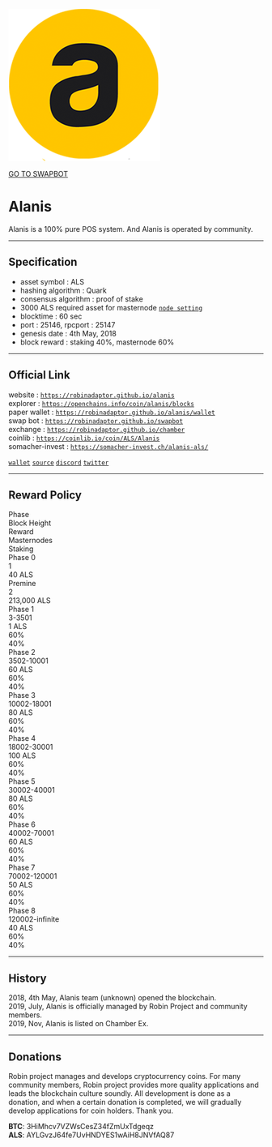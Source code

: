 <a id="logo_image" markdown="1"><img src="../images/alanis.png" width="auto"></a>   

<a id="swap_button" markdown="1" href="https://robinadaptor.github.io/swapbot">GO TO SWAPBOT</a>  

# Alanis
  
Alanis is a 100% pure POS system. And Alanis is operated by community.
  
***
## Specification  
  
* asset symbol : ALS  
* hashing algorithm : Quark  
* consensus algorithm : proof of stake  
* 3000 ALS required asset for masternode  [`node setting`](https://github.com/robinadaptor/help/blob/master/masternode.md)     
* blocktime : 60 sec  
* port : 25146, rpcport : 25147  
* genesis date : 4th May, 2018  
* block reward : staking 40%, masternode 60%  
  
***
## Official Link  

website : [`https://robinadaptor.github.io/alanis`](https://robinadaptor.github.io/alanis)  
explorer : [`https://openchains.info/coin/alanis/blocks`](https://openchains.info/coin/alanis/blocks)  
paper wallet : [`https://robinadaptor.github.io/alanis/wallet`](https://robinadaptor.github.io/alanis/wallet)  
swap bot : [`https://robinadaptor.github.io/swapbot`](https://robinadaptor.github.io/swapbot)   
exchange : [`https://robinadaptor.github.io/chamber`](https://robinadaptor.github.io/chamber)    
coinlib : [`https://coinlib.io/coin/ALS/Alanis`](https://coinlib.io/coin/ALS/Alanis)  
somacher-invest : [`https://somacher-invest.ch/alanis-als/`](https://somacher-invest.ch/alanis-als/)    
  
[`wallet`](https://github.com/robinadaptor/alanis/releases) [`source`](https://github.com/robinadaptor/alanis) [`discord`](https://discord.gg/zYvFFJU) [`twitter`](https://twitter.com/robinadaptor)         

***
## Reward Policy  

<div class="Rtable Rtable--5cols Rtable--collapse">
<div class="Rtable-cell Rtable-cell--head">Phase</div>
<div class="Rtable-cell Rtable-cell--head">Block Height</div>
<div class="Rtable-cell Rtable-cell--head">Reward</div>
<div class="Rtable-cell Rtable-cell--head">Masternodes</div>
<div class="Rtable-cell Rtable-cell--head">Staking</div>

<div class="Rtable-cell">Phase 0</div>
<div class="Rtable-cell">1</div>
<div class="Rtable-cell">40 ALS</div>
<div class="Rtable-cell"></div>
<div class="Rtable-cell"></div>

<div class="Rtable-cell">Premine</div>
<div class="Rtable-cell">2</div>
<div class="Rtable-cell">213,000 ALS</div>
<div class="Rtable-cell"></div>
<div class="Rtable-cell"></div>

<div class="Rtable-cell">Phase 1</div>
<div class="Rtable-cell">3-3501</div>
<div class="Rtable-cell">1 ALS</div>
<div class="Rtable-cell">60%</div>
<div class="Rtable-cell">40%</div>

<div class="Rtable-cell">Phase 2</div>
<div class="Rtable-cell">3502-10001</div>
<div class="Rtable-cell">60 ALS</div>
<div class="Rtable-cell">60%</div>
<div class="Rtable-cell">40%</div>

<div class="Rtable-cell">Phase 3</div>
<div class="Rtable-cell">10002-18001</div>
<div class="Rtable-cell">80 ALS</div>
<div class="Rtable-cell">60%</div>
<div class="Rtable-cell">40%</div>

<div class="Rtable-cell">Phase 4</div>
<div class="Rtable-cell">18002-30001</div>
<div class="Rtable-cell">100 ALS</div>
<div class="Rtable-cell">60%</div>
<div class="Rtable-cell">40%</div>

<div class="Rtable-cell">Phase 5</div>
<div class="Rtable-cell">30002-40001</div>
<div class="Rtable-cell">80 ALS</div>
<div class="Rtable-cell">60%</div>
<div class="Rtable-cell">40%</div>

<div class="Rtable-cell">Phase 6</div>
<div class="Rtable-cell">40002-70001</div>
<div class="Rtable-cell">60 ALS</div>
<div class="Rtable-cell">60%</div>
<div class="Rtable-cell">40%</div>

<div class="Rtable-cell">Phase 7</div>
<div class="Rtable-cell">70002-120001</div>
<div class="Rtable-cell">50 ALS</div>
<div class="Rtable-cell">60%</div>
<div class="Rtable-cell">40%</div>

<div class="Rtable-cell">Phase 8</div>
<div class="Rtable-cell">120002-infinite</div>
<div class="Rtable-cell">40 ALS</div>
<div class="Rtable-cell">60%</div>
<div class="Rtable-cell">40%</div>

</div>

***
## History  
  
2018, 4th May, Alanis team (unknown) opened the blockchain.  
2019, July, Alanis is officially managed by Robin Project and community members.   
2019, Nov, Alanis is listed on Chamber Ex.  

***
## Donations 
  
Robin project manages and develops cryptocurrency coins. For many community members, Robin project provides more quality applications and leads the blockchain culture soundly. All development is done as a donation, and when a certain donation is completed, we will gradually develop applications for coin holders. Thank you.  
  
**BTC**: 3HiMhcv7VZWsCesZ34fZmUxTdgeqz    
**ALS**: AYLGvzJ64fe7UvHNDYES1wAiH8JNVfAQ87  
